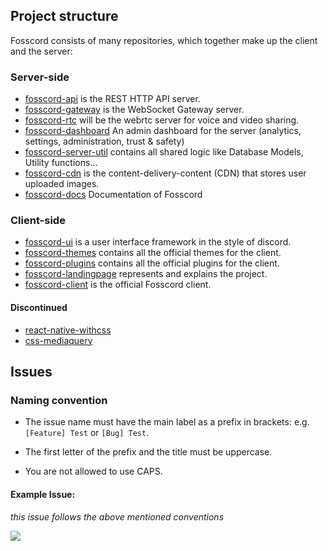 ## Project structure

Fosscord consists of many repositories, which together make up the client and the server:

### Server-side

-   [fosscord-api](https://github.com/fosscord/fosscord-api) is the REST HTTP API server.
-   [fosscord-gateway](https://github.com/fosscord/fosscord-gateway) is the WebSocket Gateway server.
-   [fosscord-rtc](https://github.com/fosscord/fosscord-rtc) will be the webrtc server for voice and video sharing.
-   [fosscord-dashboard](https://github.com/fosscord/fosscord-dashboard) An admin dashboard for the server (analytics, settings, administration, trust & safety)
-   [fosscord-server-util](https://github.com/fosscord/fosscord-server-util) contains all shared logic like Database Models, Utility functions...
-   [fosscord-cdn](https://github.com/fosscord/fosscord-cdn) is the content-delivery-content (CDN) that stores user uploaded images.
-   [fosscord-docs](https://github.com/fosscord/fosscord-docs) Documentation of Fosscord

### Client-side

-   [fosscord-ui](https://github.com/fosscord/fosscord-ui) is a user interface framework in the style of discord.
-   [fosscord-themes](https://github.com/fosscord/fosscord-themes) contains all the official themes for the client.
-   [fosscord-plugins](https://github.com/fosscord/fosscord-plugins) contains all the official plugins for the client.
-   [fosscord-landingpage](https://github.com/fosscord/fosscord-landingpage) represents and explains the project.
-   [fosscord-client](https://github.com/fosscord/fosscord-client) is the official Fosscord client.

#### Discontinued

-   [react-native-withcss](https://github.com/fosscord/react-native-withcss)
-   [css-mediaquery](https://github.com/fosscord/css-mediaquery)

## Issues

### Naming convention

- The issue name must have the main label as a prefix in brackets: e.g. `[Feature] Test` or `[Bug] Test`.

- The first letter of the prefix and the title must be uppercase.

- You are not allowed to use CAPS.

#### Example Issue:
_this issue follows the above mentioned conventions_

<img src="https://better-issues.herokuapp.com/render_issue?issue=https://github.com/fosscord/fosscord/issues/11&type=compact">